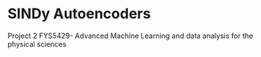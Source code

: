# SINDy Autoencoders

 Project 2 FYS5429- Advanced Machine Learning and data analysis for the physical sciences
